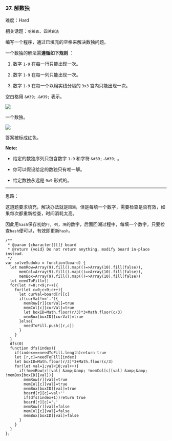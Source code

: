 ### 37. 解数独

难度：Hard

相关话题：`哈希表`、`回溯算法`

编写一个程序，通过已填充的空格来解决数独问题。



一个数独的解法需**遵循如下规则** ：




1. 数字 `1-9` 在每一行只能出现一次。

2. 数字 `1-9` 在每一列只能出现一次。

3. 数字 `1-9` 在每一个以粗实线分隔的 `3x3` 宫内只能出现一次。





空白格用 `&#39;.&#39;` 表示。



![](http://upload.wikimedia.org/wikipedia/commons/thumb/f/ff/Sudoku-by-L2G-20050714.svg/250px-Sudoku-by-L2G-20050714.svg.png)




一个数独。



![](http://upload.wikimedia.org/wikipedia/commons/thumb/3/31/Sudoku-by-L2G-20050714_solution.svg/250px-Sudoku-by-L2G-20050714_solution.svg.png)




答案被标成红色。



**Note:** 




* 给定的数独序列只包含数字 `1-9` 和字符 `&#39;.&#39;` 。

* 你可以假设给定的数独只有唯一解。

* 给定数独永远是 `9x9` 形式的。






-----

思路：

这道题要求填充，解决办法就是`回溯`，但是每填一个数字，需要检查是否有效，如果每次都重新检查，时间消耗太高。

因此用`hash`保存初始`行`，`列`，`块`的数字，后面回溯过程中，每填一个数字，只要检查`hash`便可以，有效即更新`hash`。

```
/**
 * @param {character[][]} board
 * @return {void} Do not return anything, modify board in-place instead.
 */
var solveSudoku = function(board) {
  let memRow=Array(9).fill().map(()=>Array(10).fill(false)),
      memCol=Array(9).fill().map(()=>Array(10).fill(false)),
      memBox=Array(9).fill().map(()=>Array(10).fill(false))
  let needToFill=[]
  for(let r=0;r<9;r++){
    for(let c=0;c<9;c++){
      let curVal=board[r][c]
      if(curVal!=='.'){
        memRow[r][curVal]=true
        memCol[c][curVal]=true
        let boxID=Math.floor(r/3)*3+Math.floor(c/3)
        memBox[boxID][curVal]=true
      }else{
        needToFill.push([r,c])
      }
    }
  }
  dfs(0)
  function dfs(index){
    if(index===needToFill.length)return true
    let [r,c]=needToFill[index]
    let boxID=Math.floor(r/3)*3+Math.floor(c/3)
    for(let val=1;val<10;val++){
      if(!memRow[r][val] &amp;&amp; !memCol[c][val] &amp;&amp; !memBox[boxID][val]){
        memRow[r][val]=true
        memCol[c][val]=true
        memBox[boxID][val]=true
        board[r][c]=val+''
        if(dfs(index+1))return true
        board[r][c]='.'
        memRow[r][val]=false
        memCol[c][val]=false
        memBox[boxID][val]=false
      }
    }
  }
};
```

